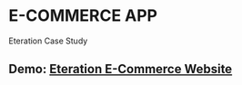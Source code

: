 # E-COMMERCE APP

Eteration Case Study

## Demo: [Eteration E-Commerce Website](https://celadon-bublanina-060252.netlify.app/)

